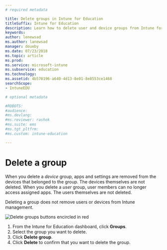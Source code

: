 ```yaml
---
# required metadata

title: Delete groups in Intune for Education
titleSuffix: Intune for Education
description: Learn how to delete user and device groups from Intune for Education
keywords:
author: lenewsad
ms.author: lanewsad
manager: doueby
ms.date: 07/23/2018
ms.topic: article
ms.prod:
ms.service: microsoft-intune
ms.subservice: education
ms.technology:
ms.assetid: 4b570196-a640-4d13-8e01-8e8553ce1468
searchScope:
- IntuneEDU

# optional metadata

#ROBOTS:
#audience:
#ms.devlang:
#ms.reviewer: rashok
#ms.suite: ems
#ms.tgt_pltfrm:
#ms.custom: intune-education

---
```


# Delete a group  

When you delete a *device* group, apps and settings are removed from the devices that belonged to the group. The devices themselves are not deleted. When you delete a *user* group, user members can no longer access assigned apps. The users themselves are not deleted.

Deleting a group does not remove users or devices from Intune management.

  ![Delete groups buttons encircled in red](./media/groups-011-delete-groups.png)

1.	From the Intune for Education dashboard, click **Groups**.  
1. Select the group you want to delete.
2. Click **Delete group**. 
3. Click **Delete** to confirm that you want to delete the group.


